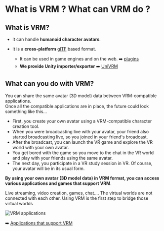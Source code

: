 # What is VRM ? What can VRM do ?

## What is VRM?

- It can handle **humanoid character avatars**.

- It is a **cross-platform** [glTF](https://www.khronos.org/gltf/) based format.
  - It can be used in game engines and on the web. ➡️ [plugins](/showcase/?flags=8)
  - **We provide Unity importer/exporter** ➡️ [UniVRM](https://github.com/vrm-c/UniVRM/releases)

## What can you do with VRM?

You can share the same avatar (3D model) data between VRM-compatible applications. <br/>
Once all the compatible applications are in place, the future could look something like this...

- First, you create your own avatar using a VRM-compatible character creation tool.
- When you were broadcasting live with your avatar, your friend also started broadcasting live, so you joined in your friend's broadcast.
- After the broadcast, you can launch the VR game and explore the VR world with your own avatar.
- You get bored with the game so you move to the chat in the VR world and play with your friends using the same avatar.
- The next day, you participate in a VR study session in VR. Of course, your avatar will be in its usual form.

**By using your own avatar (3D model data) in VRM format, you can access various applications and games that support VRM**.

Live streaming, video creation, games, chat.... The virtual worlds are not connected with each other. Using VRM is the first step to bridge those virtual worlds

![VRM applications](/images/vrm/VRM_WorldConnect_jp.png)

➡️ [Applications that support VRM](/showcase)

